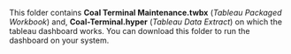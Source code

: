 This folder contains **Coal Terminal Maintenance.twbx** (_Tableau Packaged Workbook_) and, **Coal-Terminal.hyper** (_Tableau Data Extract_) on which the tableau dashboard works. You can download this folder to run the dashboard on your system.
